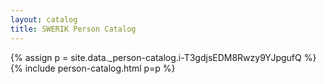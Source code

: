 ```yaml
---
layout: catalog
title: SWERIK Person Catalog
---
```

{% assign p = site.data._person-catalog.i-T3gdjsEDM8Rwzy9YJpgufQ %}
{% include person-catalog.html p=p %}

